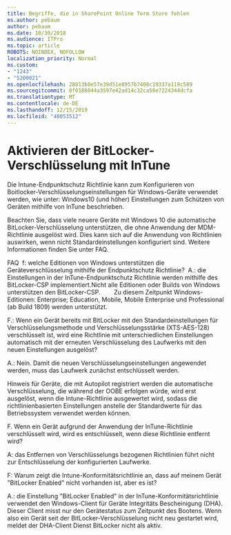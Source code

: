 ```yaml
---
title: Begriffe, die in SharePoint Online Term Store fehlen
ms.author: pebaum
author: pebaum
ms.date: 10/30/2018
ms.audience: ITPro
ms.topic: article
ROBOTS: NOINDEX, NOFOLLOW
localization_priority: Normal
ms.custom:
- "1243"
- "5200021"
ms.openlocfilehash: 28913b8e57e39d51e8957b7408c19337a119c589
ms.sourcegitcommit: 0f0186044a3597e42ad14c32ca58e7224344dcfa
ms.translationtype: MT
ms.contentlocale: de-DE
ms.lasthandoff: 12/15/2019
ms.locfileid: "40053512"
---
```

# <a name="enabling-bitlocker-encryption-with-intune"></a>Aktivieren der BitLocker-Verschlüsselung mit InTune

Die Intune-Endpunktschutz Richtlinie kann zum Konfigurieren von Boitlocker-Verschlüsselungseinstellungen für Windows-Geräte verwendet werden, wie unter: Windows10 (und höher) Einstellungen zum Schützen von Geräten mithilfe von InTune beschrieben.

Beachten Sie, dass viele neuere Geräte mit Windows 10 die automatische BitLocker-Verschlüsselung unterstützen, die ohne Anwendung der MDM-Richtlinie ausgelöst wird. Dies kann sich auf die Anwendung von Richtlinien auswirken, wenn nicht Standardeinstellungen konfiguriert sind. Weitere Informationen finden Sie unter FAQ.


FAQ  f: welche Editionen von Windows unterstützen die Geräteverschlüsselung mithilfe der Endpunktschutz Richtlinie?
 A.: die Einstellungen in der InTune-Endpunktschutz Richtlinie werden mithilfe des BitLocker-CSP implementiert.Nicht alle Editionen oder Builds von Windows unterstützen den BitLocker-CSP. 
      Zu diesem Zeitpunkt Windows-Editionen: Enterprise; Education, Mobile, Mobile Enterprise und Professional (ab Build 1809) werden unterstützt.




F.: Wenn ein Gerät bereits mit BitLocker mit den Standardeinstellungen für Verschlüsselungsmethode und Verschlüsselungsstärke (XTS-AES-128) verschlüsselt ist, wird eine Richtlinie mit unterschiedlichen Einstellungen automatisch mit der erneuten Verschlüsselung des Laufwerks mit den neuen Einstellungen ausgelöst?

A.: Nein. Damit die neuen Verschlüsselungseinstellungen angewendet werden, muss das Laufwerk zunächst entschlüsselt werden.

Hinweis für Geräte, die mit Autopilot registriert werden die automatische Verschlüsselung, die während der OOBE erfolgen würde, wird erst ausgelöst, wenn die Intune-Richtlinie ausgewertet wird, sodass die richtlinienbasierten Einstellungen anstelle der Standardwerte für das Betriebssystem verwendet werden können.




F. Wenn ein Gerät aufgrund der Anwendung der InTune-Richtlinie verschlüsselt wird, wird es entschlüsselt, wenn diese Richtlinie entfernt wird?

A: das Entfernen von Verschlüsselungs bezogenen Richtlinien führt nicht zur Entschlüsselung der konfigurierten Laufwerke.




F: Warum zeigt die Intune-Konformitätsrichtlinie an, dass auf meinem Gerät "BitLocker Enabled" nicht vorhanden ist, aber es ist?

A.: die Einstellung "BitLocker Enabled" in der InTune-Konformitätsrichtlinie verwendet den Windows-Client für Geräte Integritäts Bescheinigung (DHA). Dieser Client misst nur den Gerätestatus zum Zeitpunkt des Bootens. Wenn also ein Gerät seit der BitLocker-Verschlüsselung nicht neu gestartet wird, meldet der DHA-Client Dienst BitLocker nicht als aktiv.